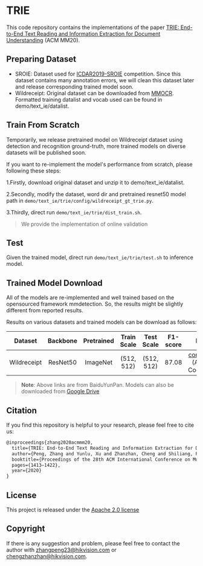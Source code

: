 # TRIE

This code repository contains the implementations of the paper [TRIE: End-to-End Text Reading and Information Extraction for Document Understanding](https://arxiv.org/pdf/2005.13118.pdf) (ACM MM20).


## Preparing Dataset
- SROIE: Dataset used for [ICDAR2019-SROIE](https://rrc.cvc.uab.es/?ch=13) competition. Since this dataset contains many annotation errors, we will clean this dataset later and release corresponding trained model soon.
- Wildreceipt: Original dataset can be downloaded from [MMOCR](https://github.com/open-mmlab/mmocr). Formatted training datalist and vocab used can be found in demo/text_ie/datalist.

## Train From Scratch
Temporarily, we release pretrained model on Wildreceipt dataset using detection and recognition ground-truth, more trained models on diverse datasets will be published soon.

If you want to re-implement the model's performance from scratch, please following these steps:

1.Firstly, download original dataset and unzip it to demo/text_ie/datalist.

2.Secondly, modify the dataset, word dir and pretrained resnet50 model path in `demo/text_ie/trie/config/wildreceipt_gt_trie.py`.

3.Thirdly, direct run `demo/text_ie/trie/dist_train.sh`.

> We provide the implementation of online validation

## Test

Given the trained model, direct run `demo/text_ie/trie/test.sh` to inference model.

## Trained Model Download

All of the models are re-implemented and well trained based on the opensourced framework mmdetection. So, the results might be slightly different from reported results.

Results on various datasets and trained models can be download as follows:

|   Dataset   | Backbone | Pretrained | Train Scale | Test Scale | F1-score | Links |
| :---------: | :------: | :--------: | :---------: | :--------: | :------: | :---: |
| Wildreceipt | ResNet50 |  ImageNet  | (512, 512)  | (512, 512) |  87.08   |  [config](./configs/wildreceipt_gt_trie.py), [pth](https://pan.baidu.com/s/1TO8dtZ7HrCQrycOLAy5frg) (Access Code:parf)     |

> **Note**: Above links are from BaiduYunPan. Models can also be downloaded from [Google Drive](https://drive.google.com/drive/folders/1RWZJsYDYTzH7PjL48bbjBgy2BCfe0WRn?usp=sharing)


## Citation
If you find this repository is helpful to your research, please feel free to cite us:

``` markdown
@inproceedings{zhang2020acmmm20,
  title={TRIE: End-to-End Text Reading and Information Extraction for Document Understanding},
  author={Peng, Zhang and Yunlu, Xu and Zhanzhan, Cheng and Shiliang, Pu and Jing, Lu and Liang, Qiao, and Yi, Niu and Fei, Wu},
  booktitle={Proceedings of the 28th ACM International Conference on Multimedia (ACM MM)},
  pages={1413–1422},
  year={2020}
}
```
## License
This project is released under the [Apache 2.0 license](../../../davar_ocr/LICENSE)

## Copyright
If there is any suggestion and problem, please feel free to contact the author with zhangpeng23@hikvision.com or chengzhanzhan@hikvision.com.